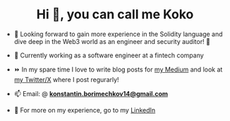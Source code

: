 <h1 align="center">Hi 👋, you can call me Koko</h1>

- 🚀 Looking forward to gain more experience in the Solidity language and dive deep in the Web3 world as an engineer and security auditor! 🔐

- 🔭 Currently working as a software engineer at a fintech company

- ⏩ In my spare time I love to write blog posts for [my Medium](https://medium.com/@konstantinmb) and look at [my Twitter/X](https://twitter.com/konstantinmbv) where I post regurarly!

- 📫 Email: @ **konstantin.borimechkov14@gmail.com**
  
- 📄 For more on my experience, go to my [LinkedIn](https://www.linkedin.com/in/kbor/)
